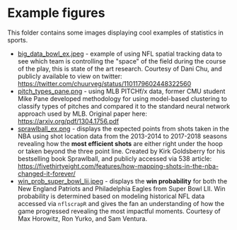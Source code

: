 # Example figures

This folder contains some images displaying cool examples of statistics in sports.

* [big_data_bowl_ex.jpeg](https://github.com/ryurko/CMSACamp/blob/master/example_figures/big_data_bowl_ex.jpeg) - example of using NFL spatial tracking data to see which team is controlling the "space" of the field during the course of the play, this is state of the art research. Courtesy of Dani Chu, and publicly available to view on twitter: https://twitter.com/chuurveg/status/1101179602448322560
* [pitch_types_pane.png](https://github.com/ryurko/CMSACamp/blob/master/example_figures/pitch_types_pane.png) - using MLB PITCHf/x data, former CMU student Mike Pane developed methodology for using model-based clustering to classify types of pitches and compared it to the standard neural network approach used by MLB. Original paper here: https://arxiv.org/pdf/1304.1756.pdf
* [sprawlball_ex.png](https://github.com/ryurko/CMSACamp/blob/master/example_figures/sprawlball_ex.png) - displays the expected points from shots taken in the NBA using shot location data from the 2013-2014 to 2017-2018 seasons revealing how the __most efficient shots__ are either right under the hoop or taken beyond the three point line. Created by Kirk Goldsberry for his bestselling book Sprawlball, and publicly accessed via 538 article: https://fivethirtyeight.com/features/how-mapping-shots-in-the-nba-changed-it-forever/
* [win_prob_super_bowl_lii.jpeg](https://github.com/ryurko/CMSACamp/blob/master/example_figures/win_prob_super_bowl_lii.jpeg) - displays the __win probability__ for both the New England Patriots and Philadelphia Eagles from Super Bowl LII. Win probability is determined based on modeling historical NFL data accessed via `nflscrapR` and gives the fan an understanding of how the game progressed revealing the most impactful moments. Courtesy of Max Horowitz, Ron Yurko, and Sam Ventura.